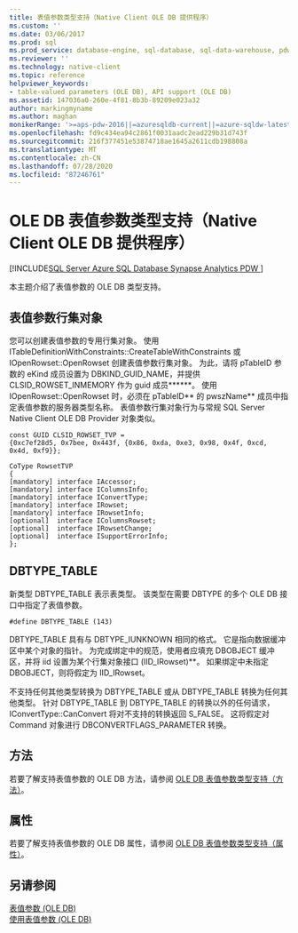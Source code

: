 ```yaml
---
title: 表值参数类型支持（Native Client OLE DB 提供程序）
ms.custom: ''
ms.date: 03/06/2017
ms.prod: sql
ms.prod_service: database-engine, sql-database, sql-data-warehouse, pdw
ms.reviewer: ''
ms.technology: native-client
ms.topic: reference
helpviewer_keywords:
- table-valued parameters (OLE DB), API support (OLE DB)
ms.assetid: 147036a0-260e-4f81-8b3b-89209e023a32
author: markingmyname
ms.author: maghan
monikerRange: '>=aps-pdw-2016||=azuresqldb-current||=azure-sqldw-latest||>=sql-server-2016||=sqlallproducts-allversions||>=sql-server-linux-2017||=azuresqldb-mi-current'
ms.openlocfilehash: fd9c434ea94c2861f0031aadc2ead229b31d743f
ms.sourcegitcommit: 216f377451e53874718ae1645a2611cdb198808a
ms.translationtype: MT
ms.contentlocale: zh-CN
ms.lasthandoff: 07/28/2020
ms.locfileid: "87246761"
---
```

# <a name="ole-db-table-valued-parameter-type-support-native-client-ole-db-provider"></a>OLE DB 表值参数类型支持（Native Client OLE DB 提供程序）
[!INCLUDE[SQL Server Azure SQL Database Synapse Analytics PDW ](../../includes/applies-to-version/sql-asdb-asdbmi-asa-pdw.md)]

  本主题介绍了表值参数的 OLE DB 类型支持。  
  
## <a name="table-valued-parameter-rowset-object"></a>表值参数行集对象  
 您可以创建表值参数的专用行集对象。 使用 ITableDefinitionWithConstraints::CreateTableWithConstraints 或 IOpenRowset::OpenRowset 创建表值参数行集对象。 为此，请将 pTableID 参数的 eKind 成员设置为 DBKIND_GUID_NAME，并提供 CLSID_ROWSET_INMEMORY 作为 guid 成员******。 使用 IOpenRowset::OpenRowset 时，必须在 pTableID** 的 pwszName** 成员中指定表值参数的服务器类型名称。 表值参数行集对象行为与常规 SQL Server Native Client OLE DB Provider 对象类似。  
  
```  
const GUID CLSID_ROWSET_TVP =   
{0xc7ef28d5, 0x7bee, 0x443f, {0x86, 0xda, 0xe3, 0x98, 0x4f, 0xcd, 0x4d, 0xf9}};  
  
CoType RowsetTVP  
{  
[mandatory] interface IAccessor;  
[mandatory] interface IColumnsInfo;  
[mandatory] interface IConvertType;  
[mandatory] interface IRowset;  
[mandatory] interface IRowsetInfo;  
[optional]  interface IColumnsRowset;  
[optional]  interface IRowsetChange;  
[optional]  interface ISupportErrorInfo;  
};  
```  
  
## <a name="dbtype_table"></a>DBTYPE_TABLE  
 新类型 DBTYPE_TABLE 表示表类型。 该类型在需要 DBTYPE 的多个 OLE DB 接口中指定了表值参数。  
  
```  
#define DBTYPE_TABLE (143)  
```  
  
 DBTYPE_TABLE 具有与 DBTYPE_IUNKNOWN 相同的格式。 它是指向数据缓冲区中某个对象的指针。 为完成绑定中的规范，使用者应填充 DBOBJECT 缓冲区，并将 iid 设置为某个行集对象接口 (IID_IRowset)**。 如果绑定中未指定 DBOBJECT，则将假定为 IID_IRowset。  
  
 不支持任何其他类型转换为 DBTYPE_TABLE 或从 DBTYPE_TABLE 转换为任何其他类型。 针对 DBTYPE_TABLE 到 DBTYPE_TABLE 的转换以外的任何请求，IConvertType::CanConvert 将对不支持的转换返回 S_FALSE。 这将假定对 Command 对象进行 DBCONVERTFLAGS_PARAMETER 转换。  
  
## <a name="methods"></a>方法  
 若要了解支持表值参数的 OLE DB 方法，请参阅 [OLE DB 表值参数类型支持（方法）](../../relational-databases/native-client-ole-db-table-valued-parameters/ole-db-table-valued-parameter-type-support-methods.md)。  
  
## <a name="properties"></a>属性  
 若要了解支持表值参数的 OLE DB 属性，请参阅 [OLE DB 表值参数类型支持（属性）](../../relational-databases/native-client-ole-db-table-valued-parameters/ole-db-table-valued-parameter-type-support-properties.md)。  
  
## <a name="see-also"></a>另请参阅  
 [表值参数 &#40;OLE DB&#41;](../../relational-databases/native-client-ole-db-table-valued-parameters/table-valued-parameters-ole-db.md)   
 [使用表值参数 (OLE DB)](../../relational-databases/native-client-ole-db-how-to/use-table-valued-parameters-ole-db.md)  
  
  
